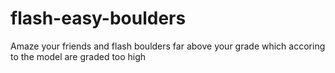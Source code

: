 # flash-easy-boulders

Amaze your friends and flash boulders far above your grade which accoring to the model are graded too high